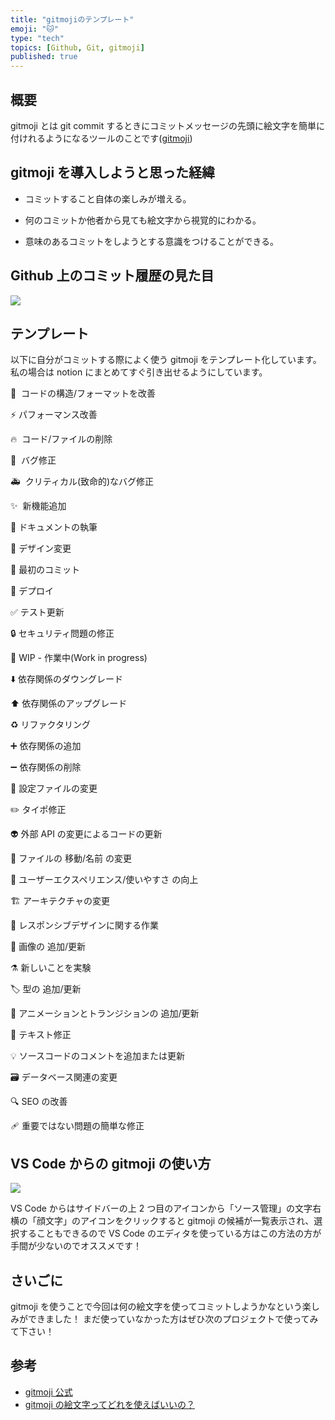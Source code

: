 ```yaml
---
title: "gitmojiのテンプレート"
emoji: "🐱"
type: "tech"
topics: [Github, Git, gitmoji]
published: true
---
```


## 概要

gitmoji とは git commit するときにコミットメッセージの先頭に絵文字を簡単に付けれるようになるツールのことです([gitmoji](https://gitmoji.dev/))

## gitmoji を導入しようと思った経緯

- コミットすること自体の楽しみが増える。

- 何のコミットか他者から見ても絵文字から視覚的にわかる。

- 意味のあるコミットをしようとする意識をつけることができる。

## Github 上のコミット履歴の見た目

![](https://storage.googleapis.com/zenn-user-upload/ea3a5f80983a-20220514.png)

## テンプレート

以下に自分がコミットする際によく使う gitmoji をテンプレート化しています。
私の場合は notion にまとめてすぐ引き出せるようにしています。

🎨  コードの構造/フォーマットを改善

⚡️ パフォーマンス改善

🔥  コード/ファイルの削除

🐛  バグ修正

🚑  クリティカル(致命的)なバグ修正

✨  新機能追加

📝 ドキュメントの執筆

💄 デザイン変更

🎉 最初のコミット

🚀 デプロイ

✅ テスト更新

🔒 セキュリティ問題の修正

🚧 WIP - 作業中(Work in progress)

⬇️ 依存関係のダウングレード

⬆️ 依存関係のアップグレード

♻️ リファクタリング

➕ 依存関係の追加

➖ 依存関係の削除

🔧 設定ファイルの変更

✏️ タイポ修正

👽 外部 API の変更によるコードの更新

🚚 ファイルの 移動/名前 の変更

🚸 ユーザーエクスペリエンス/使いやすさ の向上

🏗 アーキテクチャの変更

📱 レスポンシブデザインに関する作業

📸 画像の 追加/更新

⚗ 新しいことを実験

🏷️ 型の 追加/更新

💫 アニメーションとトランジションの 追加/更新

💬 テキスト修正

💡 ソースコードのコメントを追加または更新

🗃️ データベース関連の変更

🔍️ SEO の改善

🩹 重要ではない問題の簡単な修正

## VS Code からの gitmoji の使い方

![](https://storage.googleapis.com/zenn-user-upload/259d8f291768-20220513.png)

VS Code からはサイドバーの上 2 つ目のアイコンから「ソース管理」の文字右横の「顔文字」のアイコンをクリックすると gitmoji の候補が一覧表示され、選択することもできるので VS Code のエディタを使っている方はこの方法の方が手間が少ないのでオススメです！

## さいごに

gitmoji を使うことで今回は何の絵文字を使ってコミットしようかなという楽しみができました！
まだ使っていなかった方はぜひ次のプロジェクトで使ってみて下さい！

## 参考

- [gitmoji 公式](https://gitmoji.dev/)
- [gitmoji の絵文字ってどれを使えばいいの？](https://tech-blog.cloud-config.jp/2021-12-21-git-moji-list/#:~:text=gitmoji%E3%81%A8%E3%81%AFgit%20commit,%E3%81%AA%E3%82%8B%E3%83%84%E3%83%BC%E3%83%AB%E3%81%AE%E3%81%93%E3%81%A8%E3%81%A7%E3%81%99%E3%80%82&text=%E3%81%93%E3%82%8C%E3%82%92%E5%B0%8E%E5%85%A5%E3%81%99%E3%82%8B%E3%81%93%E3%81%A8,%E3%81%A7%E3%81%8D%E3%82%8B%E3%82%88%E3%81%86%E3%81%AB%E3%81%AA%E3%82%8A%E3%81%BE%E3%81%99%E3%80%82)
